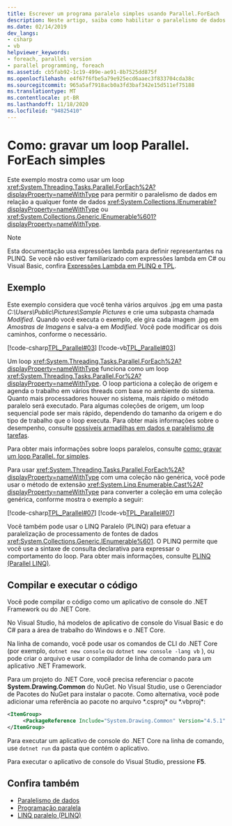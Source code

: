 ```yaml
---
title: Escrever um programa paralelo simples usando Parallel.ForEach
description: Neste artigo, saiba como habilitar o paralelismo de dados no .NET. Escreva um loop Parallel. ForEach em qualquer fonte de dados IEnumerable ou IEnumerable <T> .
ms.date: 02/14/2019
dev_langs:
- csharp
- vb
helpviewer_keywords:
- foreach, parallel version
- parallel programming, foreach
ms.assetid: cb5fab92-1c19-499e-ae91-8b7525dd875f
ms.openlocfilehash: e4f67f6fbe5a79e925ecd6aaec3f833704cda38c
ms.sourcegitcommit: 965a5af7918acb0a3fd3baf342e15d511ef75188
ms.translationtype: MT
ms.contentlocale: pt-BR
ms.lasthandoff: 11/18/2020
ms.locfileid: "94825410"
---
```

# <a name="how-to-write-a-simple-parallelforeach-loop"></a>Como: gravar um loop Parallel. ForEach simples

Este exemplo mostra como usar um loop <xref:System.Threading.Tasks.Parallel.ForEach%2A?displayProperty=nameWithType> para permitir o paralelismo de dados em relação a qualquer fonte de dados <xref:System.Collections.IEnumerable?displayProperty=nameWithType> ou <xref:System.Collections.Generic.IEnumerable%601?displayProperty=nameWithType>.

> [!NOTE]
> Esta documentação usa expressões lambda para definir representantes na PLINQ. Se você não estiver familiarizado com expressões lambda em C# ou Visual Basic, confira [Expressões Lambda em PLINQ e TPL](lambda-expressions-in-plinq-and-tpl.md).

## <a name="example"></a>Exemplo

Este exemplo considera que você tenha vários arquivos .jpg em uma pasta *C:\Users\Public\Pictures\Sample Pictures* e crie uma subpasta chamada *Modified*. Quando você executa o exemplo, ele gira cada imagem .jpg em *Amostras de Imagens* e salva-a em *Modified*. Você pode modificar os dois caminhos, conforme o necessário.

[!code-csharp[TPL_Parallel#03](../../../samples/snippets/csharp/VS_Snippets_Misc/tpl_parallel/cs/simpleforeach.cs#03)]
[!code-vb[TPL_Parallel#03](../../../samples/snippets/visualbasic/VS_Snippets_Misc/tpl_parallel/vb/simpleforeach.vb#03)]

Um loop <xref:System.Threading.Tasks.Parallel.ForEach%2A?displayProperty=nameWithType> funciona como um loop <xref:System.Threading.Tasks.Parallel.For%2A?displayProperty=nameWithType>. O loop particiona a coleção de origem e agenda o trabalho em vários threads com base no ambiente do sistema. Quanto mais processadores houver no sistema, mais rápido o método paralelo será executado. Para algumas coleções de origem, um loop sequencial pode ser mais rápido, dependendo do tamanho da origem e do tipo de trabalho que o loop executa. Para obter mais informações sobre o desempenho, consulte [possíveis armadilhas em dados e paralelismo de tarefas](potential-pitfalls-in-data-and-task-parallelism.md).

Para obter mais informações sobre loops paralelos, consulte [como: gravar um loop Parallel. for simples](how-to-write-a-simple-parallel-for-loop.md).

Para usar <xref:System.Threading.Tasks.Parallel.ForEach%2A?displayProperty=nameWithType> com uma coleção não genérica, você pode usar o método de extensão <xref:System.Linq.Enumerable.Cast%2A?displayProperty=nameWithType> para converter a coleção em uma coleção genérica, conforme mostra o exemplo a seguir:

[!code-csharp[TPL_Parallel#07](../../../samples/snippets/csharp/VS_Snippets_Misc/tpl_parallel/cs/nongeneric.cs#07)]
[!code-vb[TPL_Parallel#07](../../../samples/snippets/visualbasic/VS_Snippets_Misc/tpl_parallel/vb/nongeneric.vb#07)]

Você também pode usar o LINQ Paralelo (PLINQ) para efetuar a paralelização de processamento de fontes de dados <xref:System.Collections.Generic.IEnumerable%601>. O PLINQ permite que você use a sintaxe de consulta declarativa para expressar o comportamento do loop. Para obter mais informações, consulte [PLINQ (Parallel LINQ)](introduction-to-plinq.md).

## <a name="compile-and-run-the-code"></a>Compilar e executar o código

Você pode compilar o código como um aplicativo de console do .NET Framework ou do .NET Core.

No Visual Studio, há modelos de aplicativo de console do Visual Basic e do C# para a área de trabalho do Windows e o .NET Core.

Na linha de comando, você pode usar os comandos de CLI do .NET Core (por exemplo, `dotnet new console` ou `dotnet new console -lang vb` ), ou pode criar o arquivo e usar o compilador de linha de comando para um aplicativo .NET Framework.

Para um projeto do .NET Core, você precisa referenciar o pacote **System.Drawing.Common** do NuGet. No Visual Studio, use o Gerenciador de Pacotes do NuGet para instalar o pacote. Como alternativa, você pode adicionar uma referência ao pacote no arquivo \*.csproj* ou \*.vbproj*:

```xml
<ItemGroup>
     <PackageReference Include="System.Drawing.Common" Version="4.5.1" />
</ItemGroup>
```

Para executar um aplicativo de console do .NET Core na linha de comando, use `dotnet run` da pasta que contém o aplicativo.

Para executar o aplicativo de console do Visual Studio, pressione **F5**.

## <a name="see-also"></a>Confira também

- [Paralelismo de dados](data-parallelism-task-parallel-library.md)
- [Programação paralela](index.md)
- [LINQ paralelo (PLINQ)](introduction-to-plinq.md)
